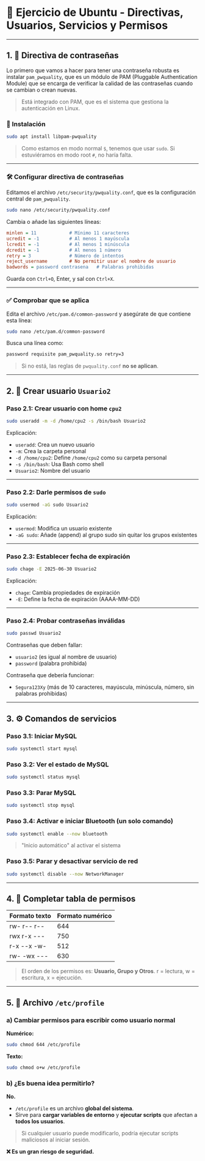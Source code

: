 # 🐧 Ejercicio de Ubuntu - Directivas, Usuarios, Servicios y Permisos

---

## 1. 🔐 Directiva de contraseñas

Lo primero que vamos a hacer para tener una contraseña robusta es instalar `pam_pwquality`, que es un módulo de PAM (Pluggable Authentication Module) que se encarga de verificar la calidad de las contraseñas cuando se cambian o crean nuevas.

> Está integrado con PAM, que es el sistema que gestiona la autenticación en Linux.

### 🧩 Instalación

```bash
sudo apt install libpam-pwquality
```

> Como estamos en modo normal `$`, tenemos que usar `sudo`. Si estuviéramos en modo root `#`, no haría falta.

---

### 🛠️ Configurar directiva de contraseñas

Editamos el archivo `/etc/security/pwquality.conf`, que es la configuración central de `pam_pwquality`.

```bash
sudo nano /etc/security/pwquality.conf
```

Cambia o añade las siguientes líneas:

```ini
minlen = 11            # Mínimo 11 caracteres
ucredit = -1           # Al menos 1 mayúscula
lcredit = -1           # Al menos 1 minúscula
dcredit = -1           # Al menos 1 número
retry = 3              # Número de intentos
reject_username        # No permitir usar el nombre de usuario
badwords = password contrasena   # Palabras prohibidas
```

Guarda con `Ctrl+O`, Enter, y sal con `Ctrl+X`.

---

### ✅ Comprobar que se aplica

Edita el archivo `/etc/pam.d/common-password` y asegúrate de que contiene esta línea:

```bash
sudo nano /etc/pam.d/common-password
```

Busca una línea como:

```bash
password requisite pam_pwquality.so retry=3
```

> Si no está, las reglas de `pwquality.conf` **no se aplican**.

---

## 2. 👤 Crear usuario `Usuario2`

### Paso 2.1: Crear usuario con home `cpu2`

```bash
sudo useradd -m -d /home/cpu2 -s /bin/bash Usuario2
```

Explicación:

- `useradd`: Crea un nuevo usuario
- `-m`: Crea la carpeta personal
- `-d /home/cpu2`: Define `/home/cpu2` como su carpeta personal
- `-s /bin/bash`: Usa Bash como shell
- `Usuario2`: Nombre del usuario

---

### Paso 2.2: Darle permisos de `sudo`

```bash
sudo usermod -aG sudo Usuario2
```

Explicación:

- `usermod`: Modifica un usuario existente
- `-aG sudo`: Añade (append) al grupo sudo sin quitar los grupos existentes

---

### Paso 2.3: Establecer fecha de expiración

```bash
sudo chage -E 2025-06-30 Usuario2
```

Explicación:

- `chage`: Cambia propiedades de expiración
- `-E`: Define la fecha de expiración (AAAA-MM-DD)

---

### Paso 2.4: Probar contraseñas inválidas

```bash
sudo passwd Usuario2
```

Contraseñas que deben fallar:

- `usuario2` (es igual al nombre de usuario)
- `password` (palabra prohibida)

Contraseña que debería funcionar:

- `Segura123Xy` (más de 10 caracteres, mayúscula, minúscula, número, sin palabras prohibidas)

---

## 3. ⚙️ Comandos de servicios

### Paso 3.1: Iniciar MySQL
```bash
sudo systemctl start mysql
```

### Paso 3.2: Ver el estado de MySQL
```bash
sudo systemctl status mysql
```

### Paso 3.3: Parar MySQL
```bash
sudo systemctl stop mysql
```

### Paso 3.4: Activar e iniciar Bluetooth (un solo comando)
```bash
sudo systemctl enable --now bluetooth
```
> "Inicio automático" al activar el sistema

### Paso 3.5: Parar y desactivar servicio de red
```bash
sudo systemctl disable --now NetworkManager
```

---

## 4. 🔢 Completar tabla de permisos

| Formato texto | Formato numérico |
|---------------|------------------|
| rw- r-- r--   | 644              |
| rwx r-x ---   | 750              |
| r-x --x -w-   | 512              |
| rw- -wx ---   | 630              |

> El orden de los permisos es: **Usuario, Grupo y Otros**.
> r = lectura, w = escritura, x = ejecución.

---

## 5. 📄 Archivo `/etc/profile`

### a) Cambiar permisos para escribir como usuario normal

**Numérico:**
```bash
sudo chmod 644 /etc/profile
```

**Texto:**
```bash
sudo chmod o+w /etc/profile
```

### b) ¿Es buena idea permitirlo?

**No.**

- `/etc/profile` es un archivo **global del sistema**.
- Sirve para **cargar variables de entorno** y **ejecutar scripts** que afectan a **todos los usuarios**.

> Si cualquier usuario puede modificarlo, podría ejecutar scripts maliciosos al iniciar sesión.

**❌ Es un gran riesgo de seguridad.**

